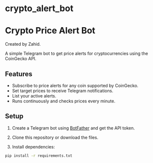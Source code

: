 # crypto_alert_bot

# Crypto Price Alert Bot

Created by Zahid.

A simple Telegram bot to get price alerts for cryptocurrencies using the CoinGecko API.

## Features

- Subscribe to price alerts for any coin supported by CoinGecko.
- Set target prices to receive Telegram notifications.
- List your active alerts.
- Runs continuously and checks prices every minute.

## Setup

1. Create a Telegram bot using [BotFather](https://t.me/BotFather) and get the API token.

2. Clone this repository or download the files.

3. Install dependencies:

```bash
pip install -r requirements.txt
